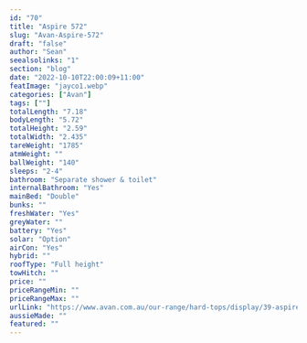 ```yaml
---
id: "70"
title: "Aspire 572"
slug: "Avan-Aspire-572"
draft: "false"
author: "Sean"
seealsolinks: "1"
section: "blog"
date: "2022-10-10T22:00:09+11:00"
featImage: "jayco1.webp"
categories: ["Avan"]
tags: [""]
totalLength: "7.18"
bodyLength: "5.72"
totalHeight: "2.59"
totalWidth: "2.435"
tareWeight: "1785"
atmWeight: ""
ballWeight: "140"
sleeps: "2-4"
bathroom: "Separate shower & toilet"
internalBathroom: "Yes"
mainBed: "Double"
bunks: ""
freshWater: "Yes"
greyWater: ""
battery: "Yes"
solar: "Option"
airCon: "Yes"
hybrid: ""
roofType: "Full height"
towHitch: ""
price: ""
priceRangeMin: ""
priceRangeMax: ""
urlLink: "https://www.avan.com.au/our-range/hard-tops/display/39-aspire-564-600-series-hardtop"
aussieMade: ""
featured: ""
---
```


